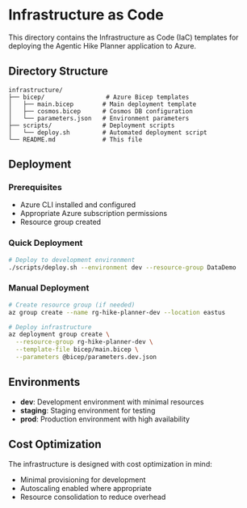 # Infrastructure as Code

This directory contains the Infrastructure as Code (IaC) templates for deploying the Agentic Hike Planner application to Azure.

## Directory Structure

```
infrastructure/
├── bicep/                 # Azure Bicep templates
│   ├── main.bicep        # Main deployment template
│   ├── cosmos.bicep      # Cosmos DB configuration
│   └── parameters.json   # Environment parameters
├── scripts/              # Deployment scripts
│   └── deploy.sh         # Automated deployment script
└── README.md             # This file
```

## Deployment

### Prerequisites

- Azure CLI installed and configured
- Appropriate Azure subscription permissions
- Resource group created

### Quick Deployment

```bash
# Deploy to development environment
./scripts/deploy.sh --environment dev --resource-group DataDemo
```

### Manual Deployment

```bash
# Create resource group (if needed)
az group create --name rg-hike-planner-dev --location eastus

# Deploy infrastructure
az deployment group create \
  --resource-group rg-hike-planner-dev \
  --template-file bicep/main.bicep \
  --parameters @bicep/parameters.dev.json
```

## Environments

- **dev**: Development environment with minimal resources
- **staging**: Staging environment for testing
- **prod**: Production environment with high availability

## Cost Optimization

The infrastructure is designed with cost optimization in mind:
- Minimal provisioning for development
- Autoscaling enabled where appropriate
- Resource consolidation to reduce overhead